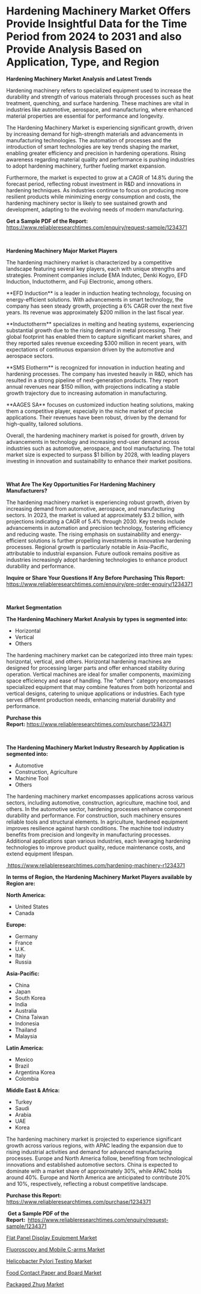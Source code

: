 <p><h1>Hardening Machinery Market Offers Provide Insightful Data for the Time Period from 2024 to 2031 and also Provide Analysis Based on Application, Type, and Region</h1></p><p><strong>Hardening Machinery Market Analysis and Latest Trends</strong></p>
<p><p>Hardening machinery refers to specialized equipment used to increase the durability and strength of various materials through processes such as heat treatment, quenching, and surface hardening. These machines are vital in industries like automotive, aerospace, and manufacturing, where enhanced material properties are essential for performance and longevity.</p><p>The Hardening Machinery Market is experiencing significant growth, driven by increasing demand for high-strength materials and advancements in manufacturing technologies. The automation of processes and the introduction of smart technologies are key trends shaping the market, enabling greater efficiency and precision in hardening operations. Rising awareness regarding material quality and performance is pushing industries to adopt hardening machinery, further fueling market expansion.</p><p>Furthermore, the market is expected to grow at a CAGR of 14.8% during the forecast period, reflecting robust investment in R&D and innovations in hardening techniques. As industries continue to focus on producing more resilient products while minimizing energy consumption and costs, the hardening machinery sector is likely to see sustained growth and development, adapting to the evolving needs of modern manufacturing.</p></p>
<p><strong>Get a Sample PDF of the Report:&nbsp;</strong> <a href="https://www.reliableresearchtimes.com/enquiry/request-sample/1234371?utm_campaign=1530&utm_medium=2&utm_source=Github&utm_content=ia&utm_term=08102024&utm_id=hardening-machinery">https://www.reliableresearchtimes.com/enquiry/request-sample/1234371</a></p>
<p>&nbsp;</p>
<p><strong>Hardening Machinery Major Market Players</strong></p>
<p><p>The hardening machinery market is characterized by a competitive landscape featuring several key players, each with unique strengths and strategies. Prominent companies include EMA Indutec, Denki Kogyo, EFD Induction, Inductotherm, and Fuji Electronic, among others.</p><p>**EFD Induction** is a leader in induction heating technology, focusing on energy-efficient solutions. With advancements in smart technology, the company has seen steady growth, projecting a 6% CAGR over the next five years. Its revenue was approximately $200 million in the last fiscal year.</p><p>**Inductotherm** specializes in melting and heating systems, experiencing substantial growth due to the rising demand in metal processing. Their global footprint has enabled them to capture significant market shares, and they reported sales revenue exceeding $300 million in recent years, with expectations of continuous expansion driven by the automotive and aerospace sectors.</p><p>**SMS Elotherm** is recognized for innovation in induction heating and hardening processes. The company has invested heavily in R&D, which has resulted in a strong pipeline of next-generation products. They report annual revenues near $150 million, with projections indicating a stable growth trajectory due to increasing automation in manufacturing.</p><p>**AAGES SA** focuses on customized induction heating solutions, making them a competitive player, especially in the niche market of precise applications. Their revenues have been robust, driven by the demand for high-quality, tailored solutions.</p><p>Overall, the hardening machinery market is poised for growth, driven by advancements in technology and increasing end-user demand across industries such as automotive, aerospace, and tool manufacturing. The total market size is expected to surpass $1 billion by 2028, with leading players investing in innovation and sustainability to enhance their market positions.</p></p>
<p>&nbsp;</p>
<p><strong>What Are The Key Opportunities For Hardening Machinery Manufacturers?</strong></p>
<p><p>The hardening machinery market is experiencing robust growth, driven by increasing demand from automotive, aerospace, and manufacturing sectors. In 2023, the market is valued at approximately $3.2 billion, with projections indicating a CAGR of 5.4% through 2030. Key trends include advancements in automation and precision technology, fostering efficiency and reducing waste. The rising emphasis on sustainability and energy-efficient solutions is further propelling investments in innovative hardening processes. Regional growth is particularly notable in Asia-Pacific, attributable to industrial expansion. Future outlook remains positive as industries increasingly adopt hardening technologies to enhance product durability and performance.</p></p>
<p><strong>Inquire or Share Your Questions If Any Before Purchasing This Report:</strong> <a href="https://www.reliableresearchtimes.com/enquiry/pre-order-enquiry/1234371?utm_campaign=1530&utm_medium=2&utm_source=Github&utm_content=ia&utm_term=08102024&utm_id=hardening-machinery">https://www.reliableresearchtimes.com/enquiry/pre-order-enquiry/1234371</a></p>
<p>&nbsp;</p>
<p><strong>Market Segmentation</strong></p>
<p><strong>The Hardening Machinery Market Analysis by types is segmented into:</strong></p>
<p><ul><li>Horizontal</li><li>Vertical</li><li>Others</li></ul></p>
<p><p>The hardening machinery market can be categorized into three main types: horizontal, vertical, and others. Horizontal hardening machines are designed for processing larger parts and offer enhanced stability during operation. Vertical machines are ideal for smaller components, maximizing space efficiency and ease of handling. The "others" category encompasses specialized equipment that may combine features from both horizontal and vertical designs, catering to unique applications or industries. Each type serves different production needs, enhancing material durability and performance.</p></p>
<p><strong>Purchase this Report:&nbsp;</strong><a href="https://www.reliableresearchtimes.com/purchase/1234371?utm_campaign=1530&utm_medium=2&utm_source=Github&utm_content=ia&utm_term=08102024&utm_id=hardening-machinery">https://www.reliableresearchtimes.com/purchase/1234371</a></p>
<p>&nbsp;</p>
<p><strong>The Hardening Machinery Market Industry Research by Application is segmented into:</strong></p>
<p><ul><li>Automotive</li><li>Construction, Agriculture</li><li>Machine Tool</li><li>Others</li></ul></p>
<p><p>The hardening machinery market encompasses applications across various sectors, including automotive, construction, agriculture, machine tool, and others. In the automotive sector, hardening processes enhance component durability and performance. For construction, such machinery ensures reliable tools and structural elements. In agriculture, hardened equipment improves resilience against harsh conditions. The machine tool industry benefits from precision and longevity in manufacturing processes. Additional applications span various industries, each leveraging hardening technologies to improve product quality, reduce maintenance costs, and extend equipment lifespan.</p></p>
<p><a href="https://www.reliableresearchtimes.com/hardening-machinery-r1234371?utm_campaign=1530&utm_medium=2&utm_source=Github&utm_content=ia&utm_term=08102024&utm_id=hardening-machinery">&nbsp;https://www.reliableresearchtimes.com/hardening-machinery-r1234371</a></p>
<p><strong>In terms of Region, the Hardening Machinery Market Players available by Region are:</strong></p>
<p>
    <p> <strong> North America: </strong>
        <ul>
            <li>United States</li>
            <li>Canada</li>
        </ul>
        </p> 
    <p> <strong> Europe: </strong>
        <ul>
            <li>Germany</li>
            <li>France</li>
            <li>U.K.</li>
            <li>Italy</li>
            <li>Russia</li>
        </ul>
        </p> 
    <p> <strong> Asia-Pacific: </strong>
        <ul>
            <li>China</li>
            <li>Japan</li>
            <li>South Korea</li>
            <li>India</li>
            <li>Australia</li>
            <li>China Taiwan</li>
            <li>Indonesia</li>
            <li>Thailand</li>
            <li>Malaysia</li>
        </ul>
        </p> 
    <p> <strong> Latin America: </strong>
        <ul>
            <li>Mexico</li>
            <li>Brazil</li>
            <li>Argentina Korea</li>
            <li>Colombia</li>
        </ul>
        </p> 
    <p> <strong> Middle East & Africa: </strong>
        <ul>
            <li>Turkey</li>
            <li>Saudi</li>
            <li>Arabia</li>
            <li>UAE</li>
            <li>Korea</li>
        </ul>
    </p>
    </p>
<p><p>The hardening machinery market is projected to experience significant growth across various regions, with APAC leading the expansion due to rising industrial activities and demand for advanced manufacturing processes. Europe and North America follow, benefiting from technological innovations and established automotive sectors. China is expected to dominate with a market share of approximately 30%, while APAC holds around 40%. Europe and North America are anticipated to contribute 20% and 10%, respectively, reflecting a robust competitive landscape.</p></p>
<p><strong>Purchase this Report: </strong><a href="https://www.reliableresearchtimes.com/purchase/1234371?utm_campaign=1530&utm_medium=2&utm_source=Github&utm_content=ia&utm_term=08102024&utm_id=hardening-machinery">https://www.reliableresearchtimes.com/purchase/1234371</a></p>
<p>&nbsp;<strong>Get a Sample PDF of the Report:&nbsp;&nbsp;</strong><a href="https://www.reliableresearchtimes.com/enquiry/request-sample/1234371?utm_campaign=1530&utm_medium=2&utm_source=Github&utm_content=ia&utm_term=08102024&utm_id=hardening-machinery">https://www.reliableresearchtimes.com/enquiry/request-sample/1234371</a></p>
<p><strong></strong></p>
<p><p><a href="https://www.linkedin.com/pulse/flat-panel-display-equipment-market-size-segmentation-sscve?utm_campaign=1530&utm_medium=2&utm_source=Github&utm_content=ia&utm_term=08102024&utm_id=hardening-machinery">Flat Panel Display Equipment Market</a></p><p><a href="https://www.linkedin.com/pulse/fluoroscopy-mobile-c-arms-market-size-share-analysis-growth-zbaoe?utm_campaign=1530&utm_medium=2&utm_source=Github&utm_content=ia&utm_term=08102024&utm_id=hardening-machinery">Fluoroscopy and Mobile C-arms Market</a></p><p><a href="https://www.linkedin.com/pulse/helicobacter-pylori-testing-market-navigating-challenges-unlocking-9gfie?utm_campaign=1530&utm_medium=2&utm_source=Github&utm_content=ia&utm_term=08102024&utm_id=hardening-machinery">Helicobacter Pylori Testing Market</a></p><p><a href="https://www.linkedin.com/pulse/pulse-food-contact-paper-board-rhythms-change-market-resonance-jzeuf?utm_campaign=1530&utm_medium=2&utm_source=Github&utm_content=ia&utm_term=08102024&utm_id=hardening-machinery">Food Contact Paper and Board Market</a></p><p><a href="https://www.linkedin.com/pulse/packaged-zhug-market-opportunities-emerging-global-trends-zxp6f?utm_campaign=1530&utm_medium=2&utm_source=Github&utm_content=ia&utm_term=08102024&utm_id=hardening-machinery">Packaged Zhug Market</a></p></p>
